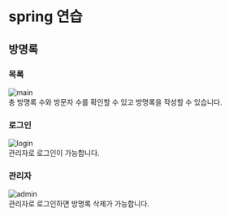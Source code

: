 # spring 연습 

## 방명록

### 목록
![main](https://user-images.githubusercontent.com/72607175/212652682-6b359658-9cd0-4cea-b29c-7b2636d28ce4.PNG)
<br>총 방명록 수와 방문자 수를 확인할 수 있고 방명록을 작성할 수 있습니다.

### 로그인
![login](https://user-images.githubusercontent.com/72607175/212652735-caa9f02f-b03d-4b39-a6be-ca2768f702b7.PNG)
<br>관리자로 로그인이 가능합니다.

### 관리자
![admin](https://user-images.githubusercontent.com/72607175/212652783-52441c64-728d-4621-85a1-82cfab37845d.PNG)
<br>관리자로 로그인하면 방명록 삭제가 가능합니다.
